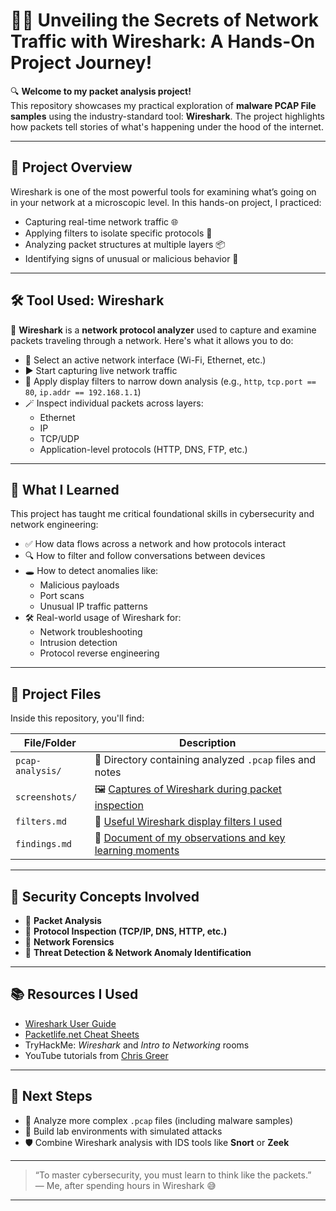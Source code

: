 # 🕵️‍♂️ Unveiling the Secrets of Network Traffic with Wireshark: A Hands-On Project Journey!

🔍 **Welcome to my packet analysis project!**  
This repository showcases my practical exploration of **malware PCAP File samples** using the industry-standard tool: **Wireshark**. The project highlights how packets tell stories of what's happening under the hood of the internet.

---

## 🚀 Project Overview

Wireshark is one of the most powerful tools for examining what’s going on in your network at a microscopic level. In this hands-on project, I practiced:

- Capturing real-time network traffic 🌐
- Applying filters to isolate specific protocols 🔎
- Analyzing packet structures at multiple layers 📦
- Identifying signs of unusual or malicious behavior 🧠

---

## 🛠️ Tool Used: Wireshark

🧰 **Wireshark** is a **network protocol analyzer** used to capture and examine packets traveling through a network. Here's what it allows you to do:

- 📡 Select an active network interface (Wi-Fi, Ethernet, etc.)
- ▶️ Start capturing live network traffic
- 🧬 Apply display filters to narrow down analysis (e.g., `http`, `tcp.port == 80`, `ip.addr == 192.168.1.1`)
- 🪄 Inspect individual packets across layers:
  - Ethernet
  - IP
  - TCP/UDP
  - Application-level protocols (HTTP, DNS, FTP, etc.)

---

## 🎯 What I Learned

This project has taught me critical foundational skills in cybersecurity and network engineering:

- ✅ How data flows across a network and how protocols interact  
- 🔍 How to filter and follow conversations between devices  
- 🕳️ How to detect anomalies like:
  - Malicious payloads  
  - Port scans  
  - Unusual IP traffic patterns  
- 🛠️ Real-world usage of Wireshark for:
  - Network troubleshooting  
  - Intrusion detection  
  - Protocol reverse engineering  

---

## 📁 Project Files

Inside this repository, you'll find:

| File/Folder | Description |
|-------------|-------------|
| `pcap-analysis/` | 📂 Directory containing analyzed `.pcap` files and notes |
| `screenshots/` | 🖼️ [Captures of Wireshark during packet inspection](https://github.com/Tmitchy/wireshark-traffic-Exploration/blob/main/Network%20Packet%20Analysis%20Report.docx) |
| `filters.md` | 🧪 [Useful Wireshark display filters I used](https://github.com/Tmitchy/wireshark-traffic-Exploration/blob/main/Network%20Packet%20Analysis%20Report.docx) |
| `findings.md` | 📓 [Document of my observations and key learning moments](https://github.com/Tmitchy/wireshark-traffic-Exploration/blob/main/Network%20Packet%20Analysis%20Report.docx) |

---

## 🧠 Security Concepts Involved

- 🔐 **Packet Analysis**  
- 📡 **Protocol Inspection (TCP/IP, DNS, HTTP, etc.)**  
- 🧰 **Network Forensics**  
- 🚨 **Threat Detection & Network Anomaly Identification**

---

## 📚 Resources I Used

- [Wireshark User Guide](https://www.wireshark.org/docs/wsug_html_chunked/)
- [Packetlife.net Cheat Sheets](https://packetlife.net/library/cheatsheets/)
- TryHackMe: *Wireshark* and *Intro to Networking* rooms  
- YouTube tutorials from [Chris Greer](https://www.youtube.com/@ChrisGreer)

---

## 🧪 Next Steps

- 🔄 Analyze more complex `.pcap` files (including malware samples)
- 🧱 Build lab environments with simulated attacks
- 🛡️ Combine Wireshark analysis with IDS tools like **Snort** or **Zeek**

---

> “To master cybersecurity, you must learn to think like the packets.”  
> — Me, after spending hours in Wireshark 😅

---
